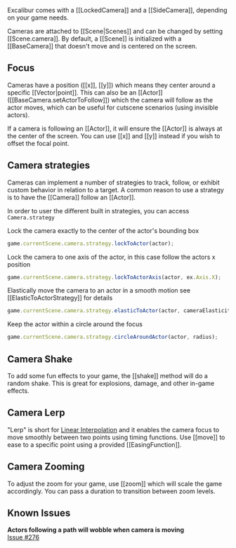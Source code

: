 
Excalibur comes with a [[LockedCamera]] and a [[SideCamera]], depending on
your game needs.

Cameras are attached to [[Scene|Scenes]] and can be changed by 
setting [[Scene.camera]]. By default, a [[Scene]] is initialized with a
[[BaseCamera]] that doesn't move and is centered on the screen.

## Focus

Cameras have a position ([[x]], [[y]]) which means they center around a specific
[[Vector|point]]. This can also be an [[Actor]] ([[BaseCamera.setActorToFollow]]) which
the camera will follow as the actor moves, which can be useful for cutscene scenarios (using
invisible actors).

If a camera is following an [[Actor]], it will ensure the [[Actor]] is always at the
center of the screen. You can use [[x]] and [[y]] instead if you wish to
offset the focal point.

## Camera strategies

Cameras can implement a number of strategies to track, follow, or exhibit custom behavior in relation to a target. A common reason to use a 
strategy is to have the [[Camera]] follow an [[Actor]].

In order to user the different built in strategies, you can access `Camera.strategy`

Lock the camera exactly to the center of the actor's bounding box
```typescript
game.currentScene.camera.strategy.lockToActor(actor);
```

Lock the camera to one axis of the actor, in this case follow the actors x position
```typescript
game.currentScene.camera.strategy.lockToActorAxis(actor, ex.Axis.X);
```

Elastically move the camera to an actor in a smooth motion see [[ElasticToActorStrategy]] for details
```typescript
game.currentScene.camera.strategy.elasticToActor(actor, cameraElasticity, cameraFriction);
```

Keep the actor within a circle around the focus
```typescript
game.currentScene.camera.strategy.circleAroundActor(actor, radius);
```

## Camera Shake

To add some fun effects to your game, the [[shake]] method
will do a random shake. This is great for explosions, damage, and other
in-game effects.

## Camera Lerp

"Lerp" is short for [Linear Interpolation](http://en.wikipedia.org/wiki/Linear_interpolation) 
and it enables the camera focus to move smoothly between two points using timing functions. 
Use [[move]] to ease to a specific point using a provided [[EasingFunction]].

## Camera Zooming

To adjust the zoom for your game, use [[zoom]] which will scale the
game accordingly. You can pass a duration to transition between zoom levels.

## Known Issues    

**Actors following a path will wobble when camera is moving**  
[Issue #276](https://github.com/excaliburjs/Excalibur/issues/276)